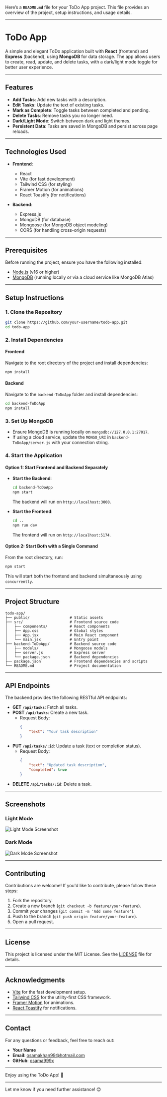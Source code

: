 Here’s a **`README.md`** file for your ToDo App project. This file provides an overview of the project, setup instructions, and usage details.

---

# ToDo App

A simple and elegant ToDo application built with **React** (frontend) and **Express** (backend), using **MongoDB** for data storage. The app allows users to create, read, update, and delete tasks, with a dark/light mode toggle for better user experience.

---

## Features

-   **Add Tasks**: Add new tasks with a description.
-   **Edit Tasks**: Update the text of existing tasks.
-   **Mark as Complete**: Toggle tasks between completed and pending.
-   **Delete Tasks**: Remove tasks you no longer need.
-   **Dark/Light Mode**: Switch between dark and light themes.
-   **Persistent Data**: Tasks are saved in MongoDB and persist across page reloads.

---

## Technologies Used

-   **Frontend**:

    -   React
    -   Vite (for fast development)
    -   Tailwind CSS (for styling)
    -   Framer Motion (for animations)
    -   React Toastify (for notifications)

-   **Backend**:
    -   Express.js
    -   MongoDB (for database)
    -   Mongoose (for MongoDB object modeling)
    -   CORS (for handling cross-origin requests)

---

## Prerequisites

Before running the project, ensure you have the following installed:

-   [Node.js](https://nodejs.org/) (v16 or higher)
-   [MongoDB](https://www.mongodb.com/) (running locally or via a cloud service like MongoDB Atlas)

---

## Setup Instructions

### 1. Clone the Repository

```bash
git clone https://github.com/your-username/todo-app.git
cd todo-app
```

### 2. Install Dependencies

#### Frontend

Navigate to the root directory of the project and install dependencies:

```bash
npm install
```

#### Backend

Navigate to the `backend-ToDoApp` folder and install dependencies:

```bash
cd backend-ToDoApp
npm install
```

### 3. Set Up MongoDB

-   Ensure MongoDB is running locally on `mongodb://127.0.0.1:27017`.
-   If using a cloud service, update the `MONGO_URI` in `backend-ToDoApp/server.js` with your connection string.

### 4. Start the Application

#### Option 1: Start Frontend and Backend Separately

-   **Start the Backend**:

    ```bash
    cd backend-ToDoApp
    npm start
    ```

    The backend will run on `http://localhost:3000`.

-   **Start the Frontend**:
    ```bash
    cd ..
    npm run dev
    ```
    The frontend will run on `http://localhost:5174`.

#### Option 2: Start Both with a Single Command

From the root directory, run:

```bash
npm start
```

This will start both the frontend and backend simultaneously using `concurrently`.

---

## Project Structure

```
todo-app/
├── public/                  # Static assets
├── src/                     # Frontend source code
│   ├── components/          # React components
│   ├── App.css              # Global styles
│   ├── App.jsx              # Main React component
│   └── main.jsx             # Entry point
├── backend-ToDoApp/         # Backend source code
│   ├── models/              # Mongoose models
│   ├── server.js            # Express server
│   └── package.json         # Backend dependencies
├── package.json             # Frontend dependencies and scripts
└── README.md                # Project documentation
```

---

## API Endpoints

The backend provides the following RESTful API endpoints:

-   **GET `/api/tasks`**: Fetch all tasks.
-   **POST `/api/tasks`**: Create a new task.
    -   Request Body:
        ```json
        {
            "text": "Your task description"
        }
        ```
-   **PUT `/api/tasks/:id`**: Update a task (text or completion status).
    -   Request Body:
        ```json
        {
            "text": "Updated task description",
            "completed": true
        }
        ```
-   **DELETE `/api/tasks/:id`**: Delete a task.

---

## Screenshots

### Light Mode

![Light Mode Screenshot](screenshots/light-mode.PNG)

### Dark Mode

![Dark Mode Screenshot](screenshots/dark-mode.PNG)

---

## Contributing

Contributions are welcome! If you'd like to contribute, please follow these steps:

1. Fork the repository.
2. Create a new branch (`git checkout -b feature/your-feature`).
3. Commit your changes (`git commit -m 'Add some feature'`).
4. Push to the branch (`git push origin feature/your-feature`).
5. Open a pull request.

---

## License

This project is licensed under the MIT License. See the [LICENSE](LICENSE) file for details.

---

## Acknowledgments

-   [Vite](https://vitejs.dev/) for the fast development setup.
-   [Tailwind CSS](https://tailwindcss.com/) for the utility-first CSS framework.
-   [Framer Motion](https://www.framer.com/motion/) for animations.
-   [React Toastify](https://fkhadra.github.io/react-toastify/) for notifications.

---

## Contact

For any questions or feedback, feel free to reach out:

-   **Your Name**
-   **Email**: osamakhan99@hotmail.com
-   **GitHub**: [osama999x](https://github.com/osama999x)

---

Enjoy using the ToDo App! 🚀

---

Let me know if you need further assistance! 😊

